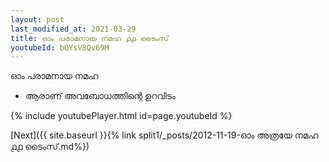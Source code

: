 ```yaml
---
layout: post
last_modified_at: 2021-03-29
title: ഓം പരാമനായ നമഹ ൧൧ ടൈംസ്
youtubeId: bQYsV8Qv69M
---
```

 
 
 ഓം പരാമനായ നമഹ 
 
 -  ആരാണ് അവബോധത്തിന്റെ ഉറവിടം 
 
  
 
  
 
 
 
 
 
 


{% include youtubePlayer.html id=page.youtubeId %}
 
[Next]({{ site.baseurl }}{% link  split1/_posts/2012-11-19-ഓം അത്രയേ നമഹ ൧൧ ടൈംസ്.md%})
 
